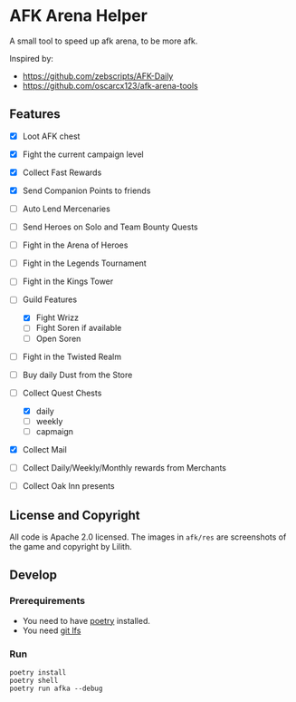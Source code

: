 # AFK Arena Helper

A small tool to speed up afk arena, to be more afk.

Inspired by: 

 * https://github.com/zebscripts/AFK-Daily
 * https://github.com/oscarcx123/afk-arena-tools

## Features

 - [x] Loot AFK chest
 - [x] Fight the current campaign level
 - [x] Collect Fast Rewards
 - [x] Send Companion Points to friends
 - [ ] Auto Lend Mercenaries
 - [ ] Send Heroes on Solo and Team Bounty Quests
 - [ ] Fight in the Arena of Heroes
 - [ ] Fight in the Legends Tournament
 - [ ] Fight in the Kings Tower
 - [ ] Guild Features
     - [x] Fight Wrizz
     - [ ] Fight Soren if available
     - [ ] Open Soren
 - [ ] Fight in the Twisted Realm
 - [ ] Buy daily Dust from the Store
 - [ ] Collect Quest Chests
     - [x] daily
     - [ ] weekly
     - [ ] capmaign
 - [x] Collect Mail
 - [ ] Collect Daily/Weekly/Monthly rewards from Merchants
 - [ ] Collect Oak Inn presents


## License and Copyright

All code is Apache 2.0 licensed.
The images in `afk/res` are screenshots of the game and copyright by Lilith.


## Develop

### Prerequirements

 * You need to have [poetry](https://python-poetry.org/) installed.
 * You need [git lfs](https://git-lfs.github.com/)


### Run

```
poetry install
poetry shell
poetry run afka --debug
```